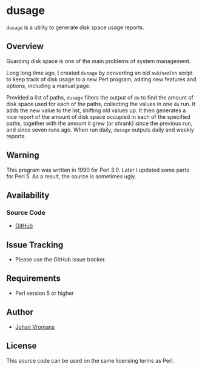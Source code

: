 # dusage

`dusage` is a utility to generate disk space usage reports.

## Overview

Guarding disk space is one of the main problems of system management.

Long long time ago, I created `dusage` by converting an old
`awk`/`sed`/`sh` script to keep track of disk usage to a new Perl
program, adding new features and options, including a manual page.

Provided a list of paths, `dusage` filters the output of `du` to find
the amount of disk space used for each of the paths, collecting the
values in one `du` run. It adds the new value to the list, shifting old
values up. It then generates a nice report of the amount of disk space
occupied in each of the specified paths, together with the amount it
grew (or shrank) since the previous run, and since seven runs ago.
When run daily, `dusage` outputs daily and weekly reports.

## Warning

This program was written in 1990 for Perl 3.0. Later I updated some
parts for Perl 5. As a result, the source is sometimes ugly.

## Availability

### Source Code

* [GitHub](https://github.com/sciurius/dusage)

## Issue Tracking

* Please use the GitHub issue tracker.

## Requirements

* Perl version 5 or higher

## Author

* [Johan Vromans](https://johan.vromans.org/)

## License

This source code can be used on the same licensing terms as Perl.

